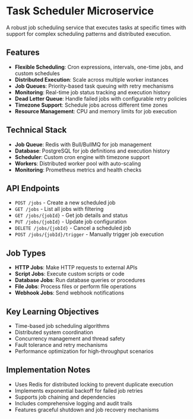 # Task Scheduler Microservice

A robust job scheduling service that executes tasks at specific times with support for complex scheduling patterns and distributed execution.

## Features

- **Flexible Scheduling**: Cron expressions, intervals, one-time jobs, and custom schedules
- **Distributed Execution**: Scale across multiple worker instances
- **Job Queues**: Priority-based task queuing with retry mechanisms
- **Monitoring**: Real-time job status tracking and execution history
- **Dead Letter Queue**: Handle failed jobs with configurable retry policies
- **Timezone Support**: Schedule jobs across different time zones
- **Resource Management**: CPU and memory limits for job execution

## Technical Stack

- **Job Queue**: Redis with Bull/BullMQ for job management
- **Database**: PostgreSQL for job definitions and execution history
- **Scheduler**: Custom cron engine with timezone support
- **Workers**: Distributed worker pool with auto-scaling
- **Monitoring**: Prometheus metrics and health checks

## API Endpoints

- `POST /jobs` - Create a new scheduled job
- `GET /jobs` - List all jobs with filtering
- `GET /jobs/{jobId}` - Get job details and status
- `PUT /jobs/{jobId}` - Update job configuration
- `DELETE /jobs/{jobId}` - Cancel a scheduled job
- `POST /jobs/{jobId}/trigger` - Manually trigger job execution

## Job Types

- **HTTP Jobs**: Make HTTP requests to external APIs
- **Script Jobs**: Execute custom scripts or code
- **Database Jobs**: Run database queries or procedures
- **File Jobs**: Process files or perform file operations
- **Webhook Jobs**: Send webhook notifications

## Key Learning Objectives

- Time-based job scheduling algorithms
- Distributed system coordination
- Concurrency management and thread safety
- Fault tolerance and retry mechanisms
- Performance optimization for high-throughput scenarios

## Implementation Notes

- Uses Redis for distributed locking to prevent duplicate execution
- Implements exponential backoff for failed job retries
- Supports job chaining and dependencies
- Includes comprehensive logging and audit trails
- Features graceful shutdown and job recovery mechanisms 
